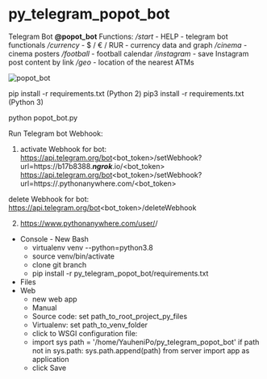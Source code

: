 # py_telegram_popot_bot

Telegram Bot **@popot_bot**
Functions:
    _/start_ - HELP - telegram bot functionals
    _/currency_ - $ / € / RUR - currency data and graph
    _/cinema_ - cinema posters
    _/football_ - football calendar
    _/instagram_ - save Instagram post content by link
    _/geo_ - location of the nearest ATMs

![popot_bot](https://github.com/YauheniPo/py_telegram_popot_bot/blob/master/media/ezgif.com-video-to-gif.gif)

pip install -r requirements.txt (Python 2)
pip3 install -r requirements.txt (Python 3)

python popot_bot.py


Run Telegram bot Webhook:
1) activate Webhook for bot:
https://api.telegram.org/bot<bot_token>/setWebhook?url=https://b17b8388.**_ngrok_**.io/<bot_token>
https://api.telegram.org/bot<bot_token>/setWebhook?url=https://<username>.pythonanywhere.com/<bot_token>

delete Webhook for bot:
https://api.telegram.org/bot<bot_token>/deleteWebhook

2) https://www.pythonanywhere.com/user/<username>/
- Console - New Bash
    - virtualenv venv --python=python3.8
    - source venv/bin/activate
    - clone git branch
    - pip install -r py_telegram_popot_bot/requirements.txt
- Files
- Web
    - new web app
    - Manual
    - Source code: set path_to_root_project_py_files
    - Virtualenv: set path_to_venv_folder
    - click to WSGI configuration file:
    - import sys
      path = '/home/YauheniPo/py_telegram_popot_bot'
      if path not in sys.path:
        sys.path.append(path)
      from server import app as application
    - click Save
    
